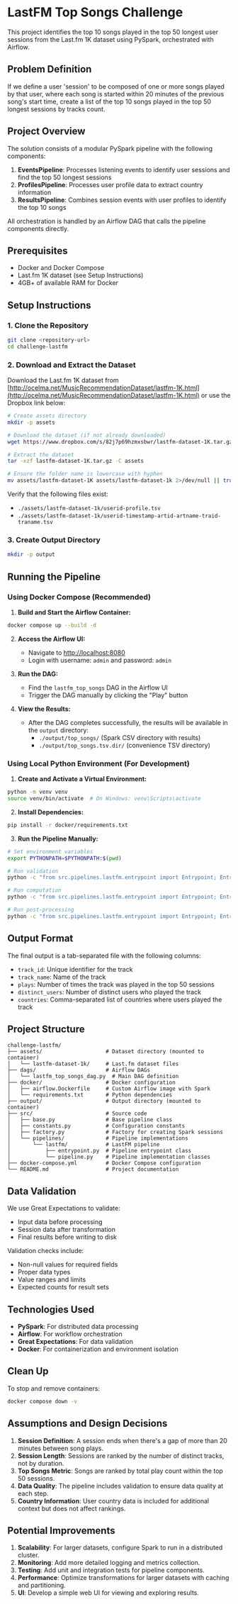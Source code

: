 # LastFM Top Songs Challenge

This project identifies the top 10 songs played in the top 50 longest user sessions from the Last.fm 1K dataset using PySpark, orchestrated with Airflow.

## Problem Definition

If we define a user 'session' to be composed of one or more songs played by that user, where each song is started within 20 minutes of the previous song's start time, create a list of the top 10 songs played in the top 50 longest sessions by tracks count.

## Project Overview

The solution consists of a modular PySpark pipeline with the following components:

1. **EventsPipeline**: Processes listening events to identify user sessions and find the top 50 longest sessions
2. **ProfilesPipeline**: Processes user profile data to extract country information
3. **ResultsPipeline**: Combines session events with user profiles to identify the top 10 songs

All orchestration is handled by an Airflow DAG that calls the pipeline components directly.

## Prerequisites

- Docker and Docker Compose
- Last.fm 1K dataset (see Setup Instructions)
- 4GB+ of available RAM for Docker

## Setup Instructions

### 1. Clone the Repository

```bash
git clone <repository-url>
cd challenge-lastfm
```

### 2. Download and Extract the Dataset

Download the Last.fm 1K dataset from [http://ocelma.net/MusicRecommendationDataset/lastfm-1K.html](http://ocelma.net/MusicRecommendationDataset/lastfm-1K.html) or use the Dropbox link below:

```bash
# Create assets directory
mkdir -p assets

# Download the dataset (if not already downloaded)
wget https://www.dropbox.com/s/82j7p69hzmxsbwr/lastfm-dataset-1K.tar.gz -O lastfm-dataset-1K.tar.gz

# Extract the dataset
tar -xzf lastfm-dataset-1K.tar.gz -C assets

# Ensure the folder name is lowercase with hyphen
mv assets/lastfm-dataset-1K assets/lastfm-dataset-1k 2>/dev/null || true
```

Verify that the following files exist:
- `./assets/lastfm-dataset-1k/userid-profile.tsv`
- `./assets/lastfm-dataset-1k/userid-timestamp-artid-artname-traid-traname.tsv`

### 3. Create Output Directory

```bash
mkdir -p output
```

## Running the Pipeline

### Using Docker Compose (Recommended)

1. **Build and Start the Airflow Container:**

```bash
docker compose up --build -d
```

2. **Access the Airflow UI:**
   - Navigate to [http://localhost:8080](http://localhost:8080)
   - Login with username: `admin` and password: `admin`

3. **Run the DAG:**
   - Find the `lastfm_top_songs` DAG in the Airflow UI
   - Trigger the DAG manually by clicking the "Play" button

4. **View the Results:**
   - After the DAG completes successfully, the results will be available in the `output` directory:
     - `./output/top_songs/` (Spark CSV directory with results)
     - `./output/top_songs.tsv.dir/` (convenience TSV directory)

### Using Local Python Environment (For Development)

1. **Create and Activate a Virtual Environment:**

```bash
python -m venv venv
source venv/bin/activate  # On Windows: venv\Scripts\activate
```

2. **Install Dependencies:**

```bash
pip install -r docker/requirements.txt
```

3. **Run the Pipeline Manually:**

```bash
# Set environment variables
export PYTHONPATH=$PYTHONPATH:$(pwd)

# Run validation
python -c "from src.pipelines.lastfm.entrypoint import Entrypoint; Entrypoint.validate_task(input_dir='./assets')"

# Run computation
python -c "from src.pipelines.lastfm.entrypoint import Entrypoint; Entrypoint.compute_task(input_dir='./assets', events_output_dir='./output/events', profiles_output_dir='./output/profiles')"

# Run post-processing
python -c "from src.pipelines.lastfm.entrypoint import Entrypoint; Entrypoint.post_process_validation(events_path='./output/events', profiles_path='./output/profiles', output_dir='./output/top_songs')"
```

## Output Format

The final output is a tab-separated file with the following columns:

- `track_id`: Unique identifier for the track
- `track_name`: Name of the track
- `plays`: Number of times the track was played in the top 50 sessions
- `distinct_users`: Number of distinct users who played the track
- `countries`: Comma-separated list of countries where users played the track

## Project Structure

```
challenge-lastfm/
├── assets/                    # Dataset directory (mounted to container)
│   └── lastfm-dataset-1k/     # Last.fm dataset files
├── dags/                      # Airflow DAGs
│   └── lastfm_top_songs_dag.py  # Main DAG definition
├── docker/                    # Docker configuration
│   ├── airflow.Dockerfile     # Custom Airflow image with Spark
│   └── requirements.txt       # Python dependencies
├── output/                    # Output directory (mounted to container)
├── src/                       # Source code
│   ├── base.py                # Base pipeline class
│   ├── constants.py           # Configuration constants
│   ├── factory.py             # Factory for creating Spark sessions
│   └── pipelines/             # Pipeline implementations
│       └── lastfm/            # LastFM pipeline
│           ├── entrypoint.py  # Pipeline entrypoint class
│           └── pipeline.py    # Pipeline implementation classes
├── docker-compose.yml         # Docker Compose configuration
└── README.md                  # Project documentation
```

## Data Validation

We use Great Expectations to validate:

- Input data before processing
- Session data after transformation
- Final results before writing to disk

Validation checks include:
- Non-null values for required fields
- Proper data types
- Value ranges and limits
- Expected counts for result sets

## Technologies Used

- **PySpark**: For distributed data processing
- **Airflow**: For workflow orchestration
- **Great Expectations**: For data validation
- **Docker**: For containerization and environment isolation

## Clean Up

To stop and remove containers:

```bash
docker compose down -v
```

## Assumptions and Design Decisions

1. **Session Definition**: A session ends when there's a gap of more than 20 minutes between song plays.
2. **Session Length**: Sessions are ranked by the number of distinct tracks, not by duration.
3. **Top Songs Metric**: Songs are ranked by total play count within the top 50 sessions.
4. **Data Quality**: The pipeline includes validation to ensure data quality at each step.
5. **Country Information**: User country data is included for additional context but does not affect rankings.

## Potential Improvements

1. **Scalability**: For larger datasets, configure Spark to run in a distributed cluster.
2. **Monitoring**: Add more detailed logging and metrics collection.
3. **Testing**: Add unit and integration tests for pipeline components.
4. **Performance**: Optimize transformations for larger datasets with caching and partitioning.
5. **UI**: Develop a simple web UI for viewing and exploring results.
